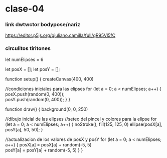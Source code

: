 # clase-04
### link dwtwctor bodypose/nariz
https://editor.p5js.org/giuliano.camilla/full/qR95Vl5fC
### circulitos tiritones
let numElipses = 6

let posX = [];
let posY = [];

function setup() {
 createCanvas(400, 400) 

  //condiciones iniciales para las elipses
  for (let a = 0; a < numElipses; a++) {
    posX.push(random(0, 400));  
    posY.push(random(0, 400));
  }
}

function draw() {
  background(0, 0, 250)
  
  //dibujo inicial de las elipses
  //seteo del pincel y colores para la elipse
    for (let a = 0; a < numElipses; a++) {
      noStroke();
      fill(125, 125, 0)
      ellipse(posX[a], posY[a], 50, 50);
  }
  
  //actualizacion de los valores de posX y posY
  for (let a = 0; a <  numElipses; a++) {
    posX[a] = posX[a] + random(-5, 5)  
    posY[a] = posY[a] + random(-5, 5)
  }
}
